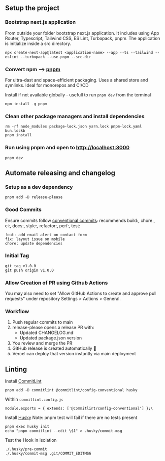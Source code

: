 

## Setup the project

### Bootstrap next.js application
From outside your folder bootstrap next.js application. It includes using App Router, Typescript, Tailwind CSS, ES Lint, Turbopack, pnpm. The application is initialize inside a src directory. 
```
npx create-next-app@latest <application-name> --app --ts --tailwind --eslint --turbopack --use-pnpm --src-dir 
```

### Convert npm --> [pnpm](https://pnpm.io/) 
For ultra-dast and space-efficient packaging. Uses a shared store and symlinks. Ideal for monorepos and CI/CD

Install if not available globally - usefull to run `pnpm dev` from the terminal
```
npm install -g pnpm
```

### Clean other package managers and install dependencies
```
rm -rf node_modules package-lock.json yarn.lock pnpm-lock.yaml bun.lockb
pnpm install
```

### Run using pnpm and open to [http://localhost:3000](http://localhost:3000)
```
pnpm dev
```

## Automate releasing and changelog

### Setup as a dev dependency
```
pnpm add -D release-please
```

### Good Commits
Ensure commits follow [conventional commits](https://www.conventionalcommits.org/en/v1.0.0/#summary):  recommends build:, chore:, ci:, docs:, style:, refactor:, perf:, test:

```
feat: add email alert on contact form
fix: layout issue on mobile
chore: update dependencies
```


### Initial Tag
```
git tag v1.0.0
git push origin v1.0.0
```

### Allow Creation of PR using Github Actions
You may also need to set "Allow GitHub Actions to create and approve pull requests" under repository Settings > Actions > General.

### Workflow
1. Push regular commits to main
2. release-please opens a release PR with:
    * Updated CHANGELOG.md
    * Updated package.json version
3. You review and merge the PR
4. GitHub release is created automatically 🎉
5. Vercel can deploy that version instantly via main deployment


## Linting

Install [CommitLint](https://github.com/conventional-changelog/commitlint)
```
pnpm add -D commitlint @commitlint/config-conventional husky
```

Within `commitlint.config.js`

``` 
module.exports = { extends: ['@commitlint/config-conventional'] };\
```

Install [Husky](https://typicode.github.io/husky/)
Note: pnpm test will fail if there are no tests present
```
pnpm exec husky init
echo "pnpm commitlint --edit \$1" > .husky/commit-msg
```


Test the Hook in Isolation
```
./.husky/pre-commit
./.husky/commit-msg .git/COMMIT_EDITMSG
```